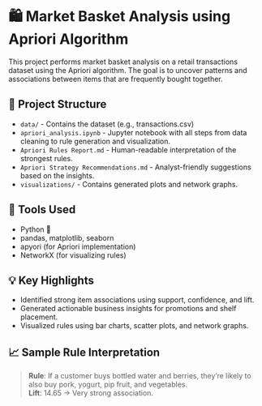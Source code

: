 # 🛍️ Market Basket Analysis using Apriori Algorithm

This project performs market basket analysis on a retail transactions dataset using the Apriori algorithm. The goal is to uncover patterns and associations between items that are frequently bought together.

## 📂 Project Structure

- `data/` - Contains the dataset (e.g., transactions.csv)
- `apriori_analysis.ipynb` - Jupyter notebook with all steps from data cleaning to rule generation and visualization.
- `Apriori Rules Report.md` - Human-readable interpretation of the strongest rules.
- `Apriori Strategy Recommendations.md` - Analyst-friendly suggestions based on the insights.
- `visualizations/` - Contains generated plots and network graphs.

## 🔧 Tools Used

- Python 🐍
- pandas, matplotlib, seaborn
- apyori (for Apriori implementation)
- NetworkX (for visualizing rules)

## 💡 Key Highlights

- Identified strong item associations using support, confidence, and lift.
- Generated actionable business insights for promotions and shelf placement.
- Visualized rules using bar charts, scatter plots, and network graphs.

## 📈 Sample Rule Interpretation

> **Rule**: If a customer buys bottled water and berries, they’re likely to also buy pork, yogurt, pip fruit, and vegetables.  
> **Lift**: 14.65 → Very strong association.

